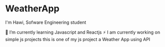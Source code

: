 # WeatherApp
I'm Hawi, Sofware Engineering student

🌱 I’m currently learning Javascript and Reactjs
⚡ I am currently working on simple js projects this is one of my js project a Weather App using API


